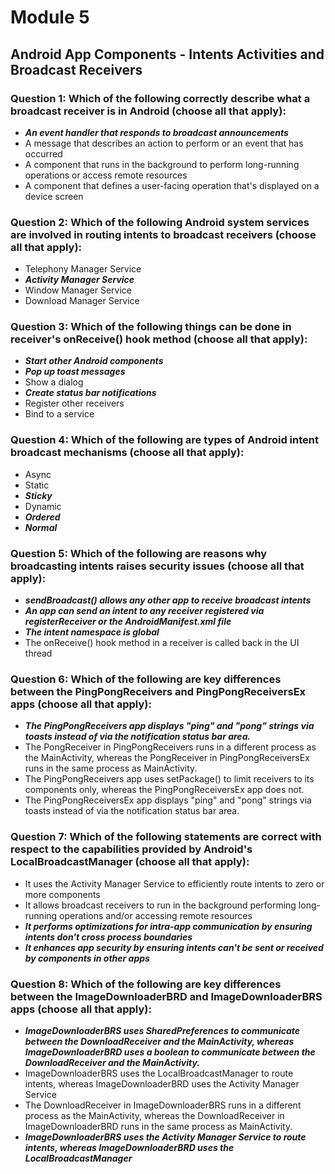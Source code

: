 # Module 5
## Android App Components - Intents Activities and Broadcast Receivers

### Question 1: Which of the following correctly describe what a broadcast receiver is in Android (choose all that apply):
* ***An event handler that responds to broadcast announcements***
* A message that describes an action to perform or an event that has occurred
* A component that runs in the background to perform long-running operations or access remote resources
* A component that defines a user-facing operation that's displayed on a device screen

### Question 2: Which of the following Android system services are involved in routing intents to broadcast receivers (choose all that apply):
* Telephony Manager Service
* ***Activity Manager Service***
* Window Manager Service
* Download Manager Service

### Question 3: Which of the following things can be done in receiver's onReceive() hook method (choose all that apply):
* ***Start other Android components***
* ***Pop up toast messages***
* Show a dialog
* ***Create status bar notifications***
* Register other receivers
* Bind to a service

### Question 4: Which of the following are types of Android intent broadcast mechanisms (choose all that apply):
* Async
* Static
* ***Sticky***
* Dynamic
* ***Ordered***
* ***Normal***

### Question 5: Which of the following are reasons why broadcasting intents raises security issues (choose all that apply):
* ***sendBroadcast() allows any other app to receive broadcast intents***
* ***An app can send an intent to any receiver registered via registerReceiver or the AndroidManifest.xml file***
* ***The intent namespace is global***
* The onReceive() hook method in a receiver is called back in the UI thread

### Question 6: Which of the following are key differences between the PingPongReceivers and PingPongReceiversEx apps (choose all that apply):
* ***The PingPongReceivers app displays "ping" and "pong" strings via toasts instead of via the notification status bar area.***
* The PongReceiver in PingPongReceivers runs in a different process as the MainActivity, whereas the PongReceiver in PingPongReceiversEx runs in the same process as MainActivity.
* The PingPongReceivers app uses setPackage() to limit receivers to its components only, whereas the PingPongReceiversEx app does not.
* The PingPongReceiversEx app displays "ping" and "pong" strings via toasts instead of via the notification status bar area.

### Question 7: Which of the following statements are correct with respect to the capabilities provided by Android's LocalBroadcastManager (choose all that apply):
* It uses the Activity Manager Service to efficiently route intents to zero or more components
* It allows broadcast receivers to run in the background performing long-running operations and/or accessing remote resources
* ***It performs optimizations for intra-app communication by ensuring intents don't cross process boundaries***
* ***It enhances app security by ensuring intents can't be sent or received by components in other apps***

### Question 8: Which of the following are key differences between the ImageDownloaderBRD and ImageDownloaderBRS apps (choose all that apply):
* ***ImageDownloaderBRS uses SharedPreferences to communicate between  the DownloadReceiver and the MainActivity, whereas ImageDownloaderBRD uses a boolean to communicate between the DownloadReceiver and the MainActivity.***
* ImageDownloaderBRS uses the LocalBroadcastManager to route intents, whereas ImageDownloaderBRD uses the Activity Manager Service
* The DownloadReceiver in ImageDownloaderBRS runs in a different process as the MainActivity, whereas the DownloadReceiver in ImageDownloaderBRD runs in the same process as MainActivity.
* ***ImageDownloaderBRS uses the Activity Manager Service to route intents, whereas ImageDownloaderBRD uses the LocalBroadcastManager***
